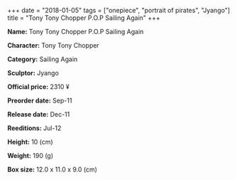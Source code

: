 +++
date = "2018-01-05"
tags = ["onepiece", "portrait of pirates", "Jyango"]
title = "Tony Tony Chopper P.O.P Sailing Again"
+++

**Name:** Tony Tony Chopper P.O.P Sailing Again

**Character:** Tony Tony Chopper

**Category:** Sailing Again 

**Sculptor:** Jyango

**Official price:** 2310 ¥

**Preorder date:** Sep-11

**Release date:** Dec-11

**Reeditions:** Jul-12

**Height:** 10 (cm)

**Weight:** 190 (g)

**Box size:** 12.0 x 11.0 x 9.0 (cm)




